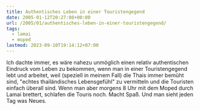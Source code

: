 ```yaml
---
title: Authentisches Leben in einer Touristengegend
date: 2005-01-12T20:27:08+00:00
url: /2005/01/authentisches-leben-in-einer-touristengegend/
tags:
  - lamai
  - moped
lastmod: 2023-09-10T19:14:12+07:00
---
```

Ich dachte immer, es wäre nahezu unmöglich einen relativ authentischen Eindruck vom Leben zu bekommen, wenn man in einer Touristengegend lebt und arbeitet, weil (speziell in meinem Fall) die Thais immer bemüht sind, "echtes thailändisches Lebensgefühl" zu vermitteln und die Touristen einfach überall sind. Wenn man aber morgens 8 Uhr mit dem Moped durch Lamai brettert, schlafen die Touris noch. Macht Spaß. Und man sieht jeden Tag was Neues.
